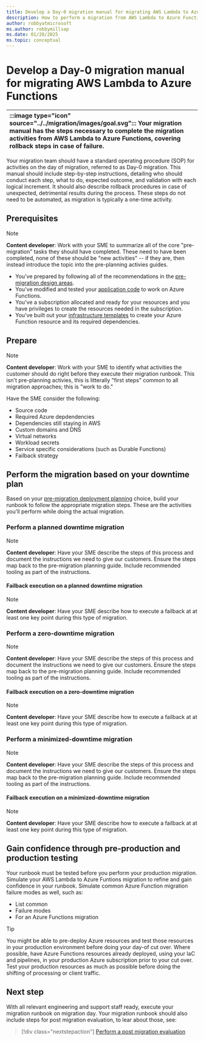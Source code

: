 ```yaml
---
title: Develop a Day-0 migration manual for migrating AWS Lambda to Azure Functions
description: How to perform a migration from AWS Lambda to Azure Functions
author: robbyatmicrosoft
ms.author: robbymillsap
ms.date: 01/28/2025
ms.topic: conceptual
---
```


# Develop a Day-0 migration manual for migrating AWS Lambda to Azure Functions

| :::image type="icon" source="../../migration/images/goal.svg"::: Your migration manual has the steps necessary to complete the migration activities from AWS Lambda to Azure Functions, covering rollback steps in case of failure. |
| :-- |

Your migration team should have a standard operating procedure (SOP) for activities on the day of migration, referred to as Day-0 migration. This manual should include step-by-step instructions, detailing who should conduct each step, what to do, expected outcome, and validation with each logical increment. It should also describe rollback procedures in case of unexpected, detrimental results during the process. These steps do not need to be automated, as migration is typically a one-time activity.

## Prerequisites

> [!NOTE]
> **Content developer**: Work with your SME to summarize all of the core "pre-migration" tasks they should have completed. These need to have been completed, none of these should be "new activities" -- if they are, then instead introduce the topic into the pre-planning activies guides.

- You've prepared by following all of the recommendations in the [pre-migration design areas](./aws-lambda-to-azure-functions.md#perform-pre-migration-planning).
- You've modified and tested your [application code](./build-migration-assets.md#update-code) to work on Azure Functions.
- You've a subscription allocated and ready for your resources and you have privileges to create the resources needed in the subscription.
- You've built out your [infrastructure templates](./build-migration-assets.md#build-your-infrastructure-as-code-template) to create your Azure Function resource and its required dependencies.

## Prepare

> [!NOTE]
> **Content developer**: Work with your SME to identify what activities the customer should do right before they execute their migration runbook.  This isn't pre-planning activies, this is litterally "first steps" common to all migration approaches; this is "work to do."
>
> Have the SME consider the following:
> - Source code
> - Required Azure depdendencies
> - Dependencies still staying in AWS
> - Custom domains and DNS
> - Virtual networks
> - Workload secrets
> - Service specific considerations (such as Durable Functions)
> - Failback strategy

## Perform the migration based on your downtime plan

Based on your [pre-migration deployment planning](./deployment.md) choice, build your runbook to follow the appropriate migration steps. These are the activities you'll perform while doing the actual migration.

### Perform a planned downtime migration

> [!NOTE]
> **Content developer**: Have your SME describe the steps of this process and document the instructions we need to give our customers. Ensure the steps map back to the pre-migration planning guide. Include recommended tooling as part of the instructions.

#### Failback execution on a planned downtime migration

> [!NOTE]
> **Content developer**: Have your SME describe how to execute a failback at at least one key point during this type of migration.

### Perform a zero-downtime migration

> [!NOTE]
> **Content developer**: Have your SME describe the steps of this process and document the instructions we need to give our customers. Ensure the steps map back to the pre-migration planning guide. Include recommended tooling as part of the instructions.

#### Failback execution on a zero-downtime migration

> [!NOTE]
> **Content developer**: Have your SME describe how to execute a failback at at least one key point during this type of migration.

### Perform a minimized-downtime migration

> [!NOTE]
> **Content developer**: Have your SME describe the steps of this process and document the instructions we need to give our customers. Ensure the steps map back to the pre-migration planning guide. Include recommended tooling as part of the instructions.

#### Failback execution on a minimized-downtime migration

> [!NOTE]
> **Content developer**: Have your SME describe how to execute a failback at at least one key point during this type of migration.

## Gain confidence through pre-production and production testing

Your runbook must be tested before you perform your production migration. Simulate your AWS Lambda to Azure Funtions migration to refine and gain confidence in your runbook. Simulate common Azure Function migration failure modes as well, such as:

- List common
- Failure modes
- For an Azure Functions migration

> [!TIP]
> You might be able to pre-deploy Azure resources and test those resources in your production environment before doing your day-of cut over. Where possible, have Azure Functions resources already deployed, using your IaC and pipelines, in your production Azure subscription prior to your cut over. Test your production resources as much as possible before doing the shifting of processing or client traffic.

## Next step

With all relevant engineering and support staff ready, execute your migration runbook on migration day. Your migration runbook should also include steps for post migration evaluation, to lear about those, see:

> [!div class="nextstepaction"]
> [Perform a post migration evaluation](./post-migration-checklist.md)
